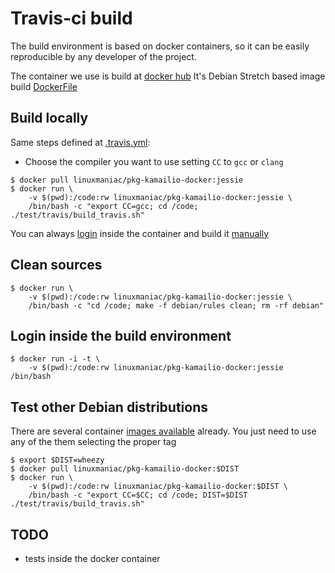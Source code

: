 Travis-ci build
===============

The build environment is based on docker containers, so it can be easily
reproducible by any developer of the project.

The container we use is build at [docker hub](https://hub.docker.com/r/linuxmaniac/pkg-kamailio-docker/)
It's Debian Stretch based image build [DockerFile](https://github.com/linuxmaniac/pkg-kamailio-docker/blob/master/stretch/Dockerfile)

Build locally
-------------

Same steps defined at [.travis.yml](https://github.com/kamailio/kamailio/blob/master/.travis.yml):

- Choose the compiler you want to use setting `CC` to `gcc` or `clang`

```
$ docker pull linuxmaniac/pkg-kamailio-docker:jessie
$ docker run \
    -v $(pwd):/code:rw linuxmaniac/pkg-kamailio-docker:jessie \
    /bin/bash -c "export CC=gcc; cd /code; ./test/travis/build_travis.sh"
```

You can always [login](./README.md#login-inside-the-build-environment) inside the container
and build it [manually](http://www.kamailio.org/wiki/install/devel/git#compile_kamailio)

Clean sources
-------------

```
$ docker run \
    -v $(pwd):/code:rw linuxmaniac/pkg-kamailio-docker:jessie \
    /bin/bash -c "cd /code; make -f debian/rules clean; rm -rf debian"
```

Login inside the build environment
----------------------------------

```
$ docker run -i -t \
    -v $(pwd):/code:rw linuxmaniac/pkg-kamailio-docker:jessie /bin/bash
```

Test other Debian distributions
-------------------------------

There are several container [images available](https://hub.docker.com/r/linuxmaniac/pkg-kamailio-docker/tags/) already.
You just need to use any of the them selecting the proper tag

```
$ export $DIST=wheezy
$ docker pull linuxmaniac/pkg-kamailio-docker:$DIST
$ docker run \
    -v $(pwd):/code:rw linuxmaniac/pkg-kamailio-docker:$DIST \
    /bin/bash -c "export CC=$CC; cd /code; DIST=$DIST ./test/travis/build_travis.sh"
```


TODO
----

- tests inside the docker container
